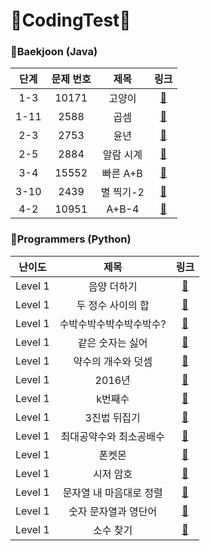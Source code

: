 # :pushpin:CodingTest:pushpin:
   
   
### :link:**Baekjoon (Java)**
|단계|문제 번호|제목|링크|
|:---:|:---:|:---:|:---:|
|1-3|10171|고양이|[:link:](https://www.acmicpc.net/problem/10171)|
|1-11|2588|곱셈|[:link:](https://www.acmicpc.net/problem/2588)|
|2-3|2753|윤년|[:link:](https://www.acmicpc.net/problem/2753)|
|2-5|2884|알람 시계|[:link:](https://www.acmicpc.net/problem/2884)|
|3-4|15552|빠른 A+B|[:link:](https://www.acmicpc.net/problem/15552)|
|3-10|2439|별 찍기-2|[:link:](https://www.acmicpc.net/problem/2439)|
|4-2|10951|A+B-4|[:link:](https://www.acmicpc.net/problem/10951)|


   
   
### :link:**Programmers (Python)**
|난이도|제목|링크|
|:---:|:---:|:---:|
|Level 1|음양 더하기|[:link:](https://programmers.co.kr/learn/courses/30/lessons/76501)|
|Level 1|두 정수 사이의 합|[:link:](https://programmers.co.kr/learn/courses/30/lessons/12912)|
|Level 1|수박수박수박수박수박수?|[:link:](https://programmers.co.kr/learn/courses/30/lessons/12922)|
|Level 1|같은 숫자는 싫어|[:link:](https://programmers.co.kr/learn/courses/30/lessons/12906)|
|Level 1|약수의 개수와 덧셈|[:link:](https://programmers.co.kr/learn/courses/30/lessons/77884)|
|Level 1|2016년|[:link:](https://programmers.co.kr/learn/courses/30/lessons/12901)|
|Level 1|k번째수|[:link:](https://programmers.co.kr/learn/courses/30/lessons/42748)|
|Level 1|3진법 뒤집기|[:link:](https://programmers.co.kr/learn/courses/30/lessons/68935)|
|Level 1|최대공약수와 최소공배수|[:link:](https://programmers.co.kr/learn/courses/30/lessons/12940)|
|Level 1|폰켓몬|[:link:](https://programmers.co.kr/learn/courses/30/lessons/1845)|
|Level 1|시저 암호|[:link:](https://programmers.co.kr/learn/courses/30/lessons/12926)|
|Level 1|문자열 내 마음대로 정렬|[:link:](https://programmers.co.kr/learn/courses/30/lessons/12915)|
|Level 1|숫자 문자열과 영단어|[:link:](https://programmers.co.kr/learn/courses/30/lessons/81301)|
|Level 1|소수 찾기|[:link:](https://programmers.co.kr/learn/courses/30/lessons/12921)|